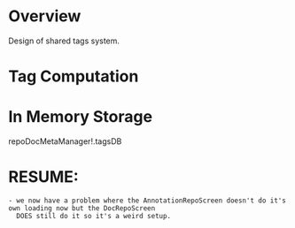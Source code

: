 # Overview

Design of shared tags system.

# Tag Computation

# In Memory Storage

repoDocMetaManager!.tagsDB


# RESUME:
    - we now have a problem where the AnnotationRepoScreen doesn't do it's own loading now but the DocRepoScreen 
      DOES still do it so it's a weird setup.

